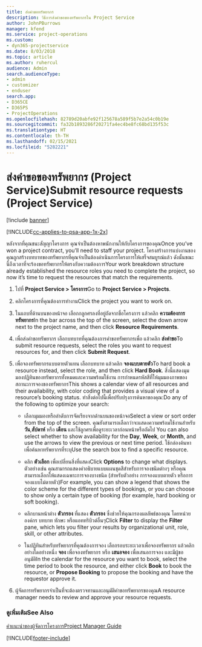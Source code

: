```yaml
---
title: ส่งคำขอทรัพยากร
description: วิธีการส่งคำขอของทรัพยากรใน Project Service
author: JohnPBurrows
manager: kfend
ms.service: project-operations
ms.custom:
- dyn365-projectservice
ms.date: 8/03/2018
ms.topic: article
ms.author: ruhercul
audience: Admin
search.audienceType:
- admin
- customizer
- enduser
search.app:
- D365CE
- D365PS
- ProjectOperations
ms.openlocfilehash: 82789d20abfe92f125678a589f5b7e2a54c0b19e
ms.sourcegitcommit: fa32b1893286f20271fa4ec4be8fc68bd135f53c
ms.translationtype: HT
ms.contentlocale: th-TH
ms.lasthandoff: 02/15/2021
ms.locfileid: "5282221"
---
```

# <a name="submit-resource-requests-project-service"></a><span data-ttu-id="3f9f9-103">ส่งคำขอของทรัพยากร (Project Service)</span><span class="sxs-lookup"><span data-stu-id="3f9f9-103">Submit resource requests (Project Service)</span></span>

[!include [banner](../includes/psa-now-project-operations.md)]

[!INCLUDE[cc-applies-to-psa-app-1x-2x](../includes/cc-applies-to-psa-app-1x-2x.md)]

<span data-ttu-id="3f9f9-104">หลังจากที่คุณชนะสัญญาโครงการ คุณจำเป็นต้องหาพนักงานให้กับโครงการของคุณ</span><span class="sxs-lookup"><span data-stu-id="3f9f9-104">Once you’ve won a project contract, you’ll need to staff your project.</span></span> <span data-ttu-id="3f9f9-105">โครงสร้างการแบ่งงานของคุณถูกสร้างบทบาทของทรัพยากรที่คุณจำเป็นต้องดำเนินการโครงการให้เสร็จสมบูรณ์แล้ว ดังนั้นขณะนี้ถึงเวลาที่จะร้องขอทรัพยากรให้ตรงกับความต้องการ</span><span class="sxs-lookup"><span data-stu-id="3f9f9-105">Your work breakdown structure already established the resource roles you need to complete the project, so now it’s time to request the resources that match the requirements.</span></span>  
  
1.  <span data-ttu-id="3f9f9-106">ไปที่ **Project Service > โครงการ**</span><span class="sxs-lookup"><span data-stu-id="3f9f9-106">Go to **Project Service > Projects**.</span></span>  
  
2.  <span data-ttu-id="3f9f9-107">คลิกโครงการที่คุณต้องการทำงาน</span><span class="sxs-lookup"><span data-stu-id="3f9f9-107">Click the project you want to work on.</span></span>  
  
3.  <span data-ttu-id="3f9f9-108">ในแถบที่ด้านบนของหน้าจอ เลือกกลูกศรลงที่อยู่ถัดจากชื่อโครงการ แล้วคลิก **ความต้องการทรัพยากร**</span><span class="sxs-lookup"><span data-stu-id="3f9f9-108">In the bar across the top of the screen, select the down arrow next to the project name, and then click **Resource Requirements**.</span></span>  
  
4.  <span data-ttu-id="3f9f9-109">เพื่อส่งคำขอทรัพยากร เลือกบทบาทที่คุณต้องการคำขอทรัพยากรเพื่อ แล้วคลิก **ส่งคำขอ**</span><span class="sxs-lookup"><span data-stu-id="3f9f9-109">To submit resource requests, select the roles you want to request resources for, and then click **Submit Request**.</span></span>  
  
5.  <span data-ttu-id="3f9f9-110">เพื่อจองทรัพยากรแบบตายตัวแทน เลือกบทบาท แล้วคลิก **จองแบบตายตัว**</span><span class="sxs-lookup"><span data-stu-id="3f9f9-110">To hard book a resource instead, select the role, and then click **Hard Book**.</span></span> <span data-ttu-id="3f9f9-111">สิ่งนี้แสดงมุมมองปฏิทินของทรัพยากรทั้งหมดและความพร้อมใช้งาน การกำหนดรหัสสีที่ให้มุมมองภาพของสถานะการจองของทรัพยากร</span><span class="sxs-lookup"><span data-stu-id="3f9f9-111">This shows a calendar view of all resources and their availability, with color coding that provides a visual view of a resource’s booking status.</span></span> <span data-ttu-id="3f9f9-112">ทำสิ่งต่อไปนี้เพื่อปรับปรุงการค้นหาของคุณ:</span><span class="sxs-lookup"><span data-stu-id="3f9f9-112">Do any of the following to optimize your search:</span></span>  
  
    -   <span data-ttu-id="3f9f9-113">เลือกมุมมองหรือลำดับการจัดเรียงจากด้านบนของหน้าจอ</span><span class="sxs-lookup"><span data-stu-id="3f9f9-113">Select a view or sort order from the top of the screen.</span></span> <span data-ttu-id="3f9f9-114">คุณยังสามารถเลือกว่าจะแสดงความพร้อมใช้งานสำหรับ **วัน**,**สัปดาห์** หรือ **เดือน** และใช้ลูกศรเพื่อดูระยะเวลาก่อนหน้าหรือถัดไป </span><span class="sxs-lookup"><span data-stu-id="3f9f9-114">You can also select whether to show availability for the **Day**, **Week**, or **Month**, and use the arrows to view the previous or next time period.</span></span> <span data-ttu-id="3f9f9-115">ใช้กล่องค้นหาเพื่อค้นหาทรัพยากรที่ระบุ</span><span class="sxs-lookup"><span data-stu-id="3f9f9-115">Use the search box to find a specific resource.</span></span>  
  
    -   <span data-ttu-id="3f9f9-116">คลิก **ตัวเลือก** เพื่อเปลี่ยนสิ่งที่แสดง</span><span class="sxs-lookup"><span data-stu-id="3f9f9-116">Click **Options** to change what displays.</span></span> <span data-ttu-id="3f9f9-117">ตัวอย่างเช่น คุณสามารถแสดงคำอธิบายแบบแผนชุดสีสำหรับการจองชนิดต่างๆ หรือคุณสามารถเลือกให้แสดงเฉพาะการจองบางชนิด (สำหรับตัวอย่าง การจองแบบตายตัว หรือการจองแบบไม่ตายตัว)</span><span class="sxs-lookup"><span data-stu-id="3f9f9-117">For example, you can show a legend that shows the color scheme for the different types of bookings, or you can choose to show only a certain type of booking (for example, hard booking or soft booking).</span></span>  
  
    -   <span data-ttu-id="3f9f9-118">คลิกบานหน้าต่าง **ตัวกรอง** ที่แสดง **ตัวกรอง** ซึ่งช่วยให้คุณกรองผลลัพธ์ของคุณ โดยหน่วยองค์กร บทบาท ทักษะ หรือแอททริบิวต์อื่นๆ</span><span class="sxs-lookup"><span data-stu-id="3f9f9-118">Click **Filter** to display the **Filter** pane, which lets you filter your results by organizational unit, role, skill, or other attributes.</span></span>  
  
    -   <span data-ttu-id="3f9f9-119">ในปฏิทินสำหรับทรัพยากรที่คุณต้องการจอง เลือกรอบระยะเวลาเพื่อจองทรัพยากร แล้วคลิกอย่างใดอย่างหนึ่ง **จอง** เพื่อจองทรัพยากร หรือ **เสนอจอง** เพื่อเสนอการจอง และมีผู้ขออนุมัติ</span><span class="sxs-lookup"><span data-stu-id="3f9f9-119">In the calendar for the resource you want to book, select the time period to book the resource, and either click **Book** to book the resource, or **Propose Booking** to propose the booking and have the requestor approve it.</span></span>  
  
6.  <span data-ttu-id="3f9f9-120">ผู้จัดการทรัพยากรจำเป็นที่จะต้องตรวจทานและอนุมัติคำขอทรัพยากรของคุณ</span><span class="sxs-lookup"><span data-stu-id="3f9f9-120">A resource manager needs to review and approve your resource requests.</span></span>  
  
### <a name="see-also"></a><span data-ttu-id="3f9f9-121">ดูเพิ่มเติม</span><span class="sxs-lookup"><span data-stu-id="3f9f9-121">See Also</span></span>  
 [<span data-ttu-id="3f9f9-122">คำแนะนำของผู้จัดการโครงการ</span><span class="sxs-lookup"><span data-stu-id="3f9f9-122">Project Manager Guide</span></span>](../psa/project-manager-guide.md)


[!INCLUDE[footer-include](../includes/footer-banner.md)]